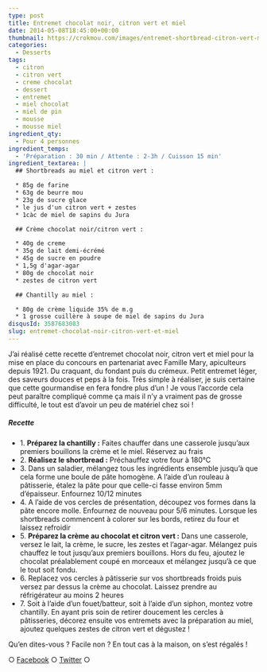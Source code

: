 ```yaml
---
type: post
title: Entremet chocolat noir, citron vert et miel
date: 2014-05-08T18:45:00+00:00
thumbnail: https://crokmou.com/images/entremet-shortbread-citron-vert-miel-pin-chocolat-mousse-miel.jpg
categories:
  - Desserts
tags:
  - citron
  - citron vert
  - creme chocolat
  - dessert
  - entremet
  - miel chocolat
  - miel de pin
  - mousse
  - mousse miel
ingredient_qty:
  - Pour 4 personnes
ingredient_temps:
  - 'Préparation : 30 min / Attente : 2-3h / Cuisson 15 min'
ingredient_textarea: |
  ## Shortbreads au miel et citron vert :

  * 85g de farine
  * 63g de beurre mou
  * 23g de sucre glace
  * le jus d'un citron vert + zestes
  * 1càc de miel de sapins du Jura

  ## Crème chocolat noir/citron vert :

  * 40g de creme
  * 35g de lait demi-écrémé
  * 45g de sucre en poudre
  * 1,5g d'agar-agar
  * 80g de chocolat noir
  * zestes de citron vert

  ## Chantilly au miel :

  * 80g de crème liquide 35% de m.g
  * 1 grosse cuillère à soupe de miel de sapins du Jura
disqusId: 3587683083
slug: entremet-chocolat-noir-citron-vert-et-miel
---
```


J’ai réalisé cette recette d’entremet chocolat noir, citron vert et miel pour la mise en place du concours en partenariat avec Famille Mary, apiculteurs depuis 1921. Du craquant, du fondant puis du crémeux. Petit entremet léger, des saveurs douces et peps à la fois. Très simple à réaliser, je suis certaine que cette gourmandise en fera fondre plus d’un ! Je vous l’accorde cela peut paraître compliqué comme ça mais il n’y a vraiment pas de grosse difficulté, le tout est d’avoir un peu de matériel chez soi !

##### Recette

* 1\. **Préparez la chantilly :** Faites chauffer dans une casserole jusqu’aux premiers bouillons la crème et le miel. Réservez au frais
* 2\. **Réalisez le shortbread :** Préchauffez votre four à 180°C
* 3\. Dans un saladier, mélangez tous les ingrédients ensemble jusqu’à que cela forme une boule de pâte homogène. A l’aide d’un rouleau à pâtisserie, étalez la pâte pour que celle-ci fasse environ 5mm d’épaisseur. Enfournez 10/12 minutes
* 4\. A l’aide de vos cercles de présentation, découpez vos formes dans la pâte encore molle. Enfournez de nouveau pour 5/6 minutes. Lorsque les shortbreads commencent à colorer sur les bords, retirez du four et laissez refroidir
* 5\. **Préparez la crème au chocolat et citron vert :** Dans une casserole, versez le lait, la crème, le sucre, les zestes et l’agar-agar. Mélangez puis chauffez le tout jusqu’aux premiers bouillons. Hors du feu, ajoutez le chocolat préalablement coupé en morceaux et mélangez jusqu’à ce que le tout soit fondu.
* 6\. Replacez vos cercles à pâtisserie sur vos shortbreads froids puis versez par dessus la crème au chocolat. Laissez prendre au réfrigérateur au moins 2 heures
* 7\. Soit à l’aide d’un fouet/batteur, soit à l’aide d’un siphon, montez votre chantilly. En ayant pris soin de retirer doucement les cercles à pâtisseries, décorez ensuite vos entremets avec la préparation au miel, ajoutez quelques zestes de citron vert et dégustez !

Qu’en dites-vous ? Facile non ? En tout cas à la maison, on s’est régalés !

○ [Facebook](https://www.facebook.com/crokmou.blog) ○ [Twitter](https://twitter.com/Crokmou) ○